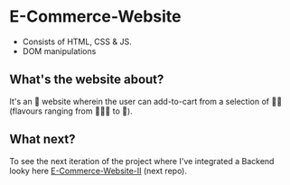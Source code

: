 # E-Commerce-Website
- Consists of HTML, CSS & JS.
- DOM manipulations

## What's the website about?
It's an 🍦 website wherein the user can add-to-cart from a selection of 🍦🍨 (flavours ranging from 🥭🧀🍰 to 🍫).

## What next?
To see the next iteration of the project where I've integrated a Backend looky here [E-Commerce-Website-II](https://github.com/Sidver-pod/E-Commerce-Website-II) (next repo).
